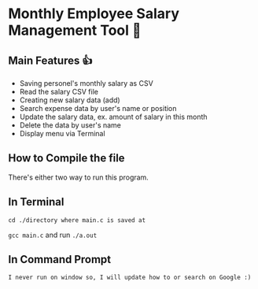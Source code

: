 # Monthly Employee Salary Management Tool 👻

## Main Features 👍
- Saving personel's monthly salary as CSV
- Read the salary CSV file
- Creating new salary data (add)
- Search expense data by user's name or position
- Update the salary data, ex. amount of salary in this month
- Delete the data by user's name
- Display menu via Terminal

## How to Compile the file
There's either two way to run this program. 

In Terminal
-------------
`cd ./directory where main.c is saved at`

`gcc main.c` and run `./a.out`

In Command Prompt
-------------
`I never run on window so, I will update how to or search on Google :)`
